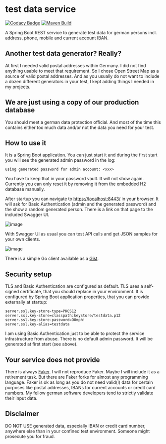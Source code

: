 # test data service

[![Codacy Badge](https://app.codacy.com/project/badge/Grade/484d467e7e4540c5b8b7fbce78538bfc)](https://www.codacy.com/manual/datengaertnerei/test-data-service?utm_source=github.com&amp;utm_medium=referral&amp;utm_content=datengaertnerei/test-data-service&amp;utm_campaign=Badge_Grade) 
[![Maven Build](https://github.com/datengaertnerei/test-data-service/workflows/maven-build/badge.svg)](https://github.com/datengaertnerei/test-data-service)

A Spring Boot REST service to generate test data for german persons incl. address, phone, mobile and current account IBAN.

## Another test data generator? Really? ##

At first I needed valid postal addresses within Germany. I did not find anything usable to meet that requirement. So I chose Open Street Map as a source of valid postal addresses. And as you usually do not want to include a dozen different generators in your test, I kept adding things I needed in my projects.

## We are just using a copy of our production database ##

You should meet a german data protection official. And most of the time this contains either too much data and/or not the data you need for your test.

## How to use it ##

It is a Spring Boot application. You can just start it and during the first start you will see the generated admin password in the log:

```
using generated password for admin account: <xxx>
```

You have to keep that in your password vault. It will not show again. Currently you can only reset it by removing it from the embedded H2 database manually.

After startup you can navigate to [https://localhost:8443/](https://localhost:8443/) in your browser. It will ask for Basic Authentication (admin and the generated password) and the show a random generated person. There is a link on that page to the included Swagger UI.

![image](https://user-images.githubusercontent.com/44938643/90776994-242fc300-e2fb-11ea-83c7-0fafdb2a70ed.png)

With Swagger UI as usual you can test API calls and get JSON samples for your own clients.

![image](https://user-images.githubusercontent.com/44938643/90777160-53463480-e2fb-11ea-9c05-d6c38ae576d0.png)

There is a simple Go client available as a [Gist](https://gist.github.com/datengaertnerei/680a1244439d6dfee9a51dd35430cf5d).

## Security setup ##

TLS and Basic Authentication are configured as default. TLS uses a self-signed certificate, that you should replace in your environment. It is configured by Spring Boot application properties, that you can provide externally at startup:

```
server.ssl.key-store-type=PKCS12
server.ssl.key-store=classpath:keystore/testdata.p12
server.ssl.key-store-password=O0mph!
server.ssl.key-alias=testdata
```

I am using Basic Authentication just to be able to protect the service infrastructure from abuse. There is no default admin password. It will be generated at first start (see above). 

## Your service does not provide <your data type here> ##

There is always [Faker](https://github.com/DiUS/java-faker). I will not reproduce Faker. Maybe I will include it as a retirement task. But there are Faker forks for almost any programming language. Faker is ok as long as you do not need valid(!) data for certain purposes like postal addresses, IBANs for current accounts or credit card numbers. My fellow german software developers tend to strictly validate their input data.

## Disclaimer ##

DO NOT USE generated data, especially IBAN or credit card number, anywhere else than in your confined test environment. Someone might prosecute you for fraud.